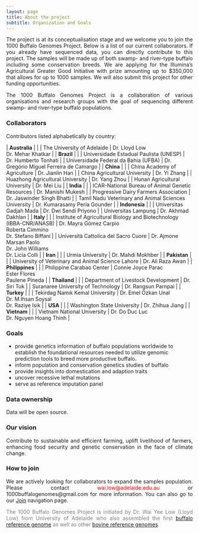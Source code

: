 ```yaml
---
layout: page
title: About the project
subtitle: Organization and Goals
---
```


<p><div style="text-align: justify">
The project is at its conceptualisation stage and we welcome you to join the 1000 Buffalo Genomes Project. Below is a list of our current collaborators. If you already have sequenced data, you can directly contribute to this project. The samples will be made up of both swamp- and river-type buffalo including some conservation breeds. We are applying for the Illumina’s Agricultural Greater Good Initiative with prize amounting up to $350,000 that allows for up to 1000 samples. We will also submit this project for other funding opportunities.
</div></p>

<p><div style="text-align: justify">
The 1000 Buffalo Genomes Project is a collaboration of various organisations and research groups with the goal of sequencing different swamp- and river-type buffalo populations.
</div></p>

### Collaborators

Contributors listed alphabetically by country: 

<!--
**Australia**\
The University of Adelaide- Dr. Lloyd Low, Dr. Mehar Khatkar\
**Brazil**\
Universidade Estadual Paulista (UNESP)- Dr. Humberto Tonhati\
Universidade Federal da Bahia (UFBA)- Dr. Gregório Miguel Ferreira de Camargo\
**China**\
China Academy of Agriculture-  Dr. Jianlin Han\
China Agricultural University- Dr. Yi Zhang\
Huazhong Agricultural University- Dr. Yang Zhou\
Hunan Agricultural University- Dr. Mei Liu\
**India**\
Tamil Nadu Veterinary and Animal Sciences University- Dr. Kumarasamy Peria Gounder\
Progressive Dairy Farmers Association- Dr. Jaswinder Singh Bhatti\
**Indonesia**\
Universitas Lampung- Dr. Akhmad Dakhlan\
Universitas Gadjah Mada- Dr. Dwi Sendi Priyono\
**Italy**\
Institute of Agricultural Biology and Biotechnology (IBBA-CNR/ANASB)- Dr. Stefano Biffani\
Università Cattolica del Sacro Cuore- Dr. Ajmone Marsan Paolo, Dr. John Williams, Dr. Licia Colli\
**Iran**\
Urmia University- Dr. Mahdi Mokhber\
**Pakistan**\
University of Veterinary and Animal Science Lahore- Dr. Ali Raza Awan\
**Philippines**\
Philippine Carabao Center- Connie Joyce Parac, Ester Flores, Paulene Pineda\
**Thailand**\
Department of Livestock Development- Dr. Siri Tuk\
Suranaree University of Technology- Dr. Rangsun Parnpai\
**Turkey**\
Tekirdag Namık Kemal University-  Dr. Emel Özkan Unal, Dr. M.İhsan Soysal, Dr. Raziye Isik\
**USA**\
Washington State University- Dr. Zhihua Jiang\
**Vietnam**\
Vietnam National University- Dr. Do Duc Luc, Dr. Nguyen Hoang Thinh
-->


| **Australia** |  |
| The University of Adelaide | Dr. Lloyd Low<br>Dr. Mehar Khatkar |
| **Brazil** |  |
| Universidade Estadual Paulista (UNESP) | Dr. Humberto Tonhati |
| Universidade Federal da Bahia (UFBA) | Dr. Gregório Miguel Ferreira de Camargo |
| **China** |  |
| China Academy of Agriculture | Dr. Jianlin Han |
| China Agricultural University | Dr. Yi Zhang |
| Huazhong Agricultural University | Dr. Yang Zhou |
| Hunan Agricultural University | Dr. Mei Liu |
| **India** |  |
| ICAR-National Bureau of Animal Genetic Resources | Dr. Manishi Mukesh |
| Progressive Dairy Farmers Association | Dr. Jaswinder Singh Bhatti |
| Tamil Nadu Veterinary and Animal Sciences University | Dr. Kumarasamy Peria Gounder |
| **Indonesia** |  |
| Universitas Gadjah Mada | Dr. Dwi Sendi Priyono |
| Universitas Lampung | Dr. Akhmad Dakhlan |
| **Italy** |  |
| Institute of Agricultural Biology and Biotechnology (IBBA-CNR/ANASB) | Dr. Mayra Gómez Carpio<br>Roberta Cimmino<br>Dr. Stefano Biffani |
| Università Cattolica del Sacro Cuore | Dr. Ajmone Marsan Paolo<br>Dr. John Williams<br>Dr. Licia Colli |
| **Iran** |  |
| Urmia University | Dr. Mahdi Mokhber |
| **Pakistan** |  |
| University of Veterinary and Animal Science Lahore | Dr. Ali Raza Awan |
| **Philippines** |  |
| Philippine Carabao Center | Connie Joyce Parac<br>Ester Flores<br>Paulene Pineda |
| **Thailand** |  |
| Department of Livestock Development | Dr. Siri Tuk |
| Suranaree University of Technology | Dr. Rangsun Parnpai |
| **Turkey** |  |
| Tekirdag Namık Kemal University | Dr. Emel Özkan Unal<br>Dr. M.İhsan Soysal<br>Dr. Raziye Isik |
| **USA** |  |
| Washington State University | Dr. Zhihua Jiang |
| **Vietnam** |  |
| Vietnam National University | Dr. Do Duc Luc<br>Dr. Nguyen Hoang Thinh |



### Goals

- provide genetics information of buffalo populations worldwide to establish the foundational resources needed to utilize genomic prediction tools to breed more productive buffalo.
- inform population and conservation genetics studies of buffalo
- provide insights into domestication and adaption traits
- uncover recessive lethal mutations
- serve as reference imputation panel

### Data ownership

<div style="text-align: justify">
Data will be open source.
</div>

### Our vision

<div style="text-align: justify">
Contribute to sustainable and efficient farming, uplift livelihood of farmers, enhancing food security and genetic conservation in the face of climate change.
</div>

### How to join

<div style="text-align: justify">
We are actively looking for collaborators to expand the samples population. Please contact <span style="color:red">wai.low@adelaide.edu.au</span> or 1000buffalogenomes@gmail.com for more information. You can also go to our <a href="https://1000buffalogenomes.github.io/join/">Join</a> navigation page.
</div>

<p> <div style="text-align: justify"> <span style="color:gray">
The 1000 Buffalo Genomes Project is initiated by Dr. Wai Yee Low (Lloyd Low) from University of Adelaide who also assembled the first <a href="https://www.nature.com/articles/s41467-018-08260-0">buffalo reference genome</a> as well as other <a href="https://www.nature.com/articles/s41467-020-15848-y">bovine reference genomes</a>.</span>
